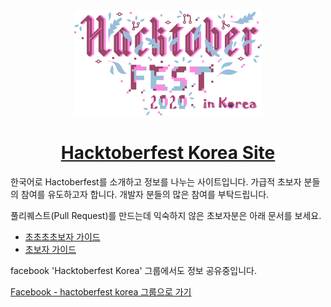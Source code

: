 <div align="center">
  <img src="./docs/assets/HF-full-logo-kr.png" width="300"/>
  <h1>
    <a href="https://www.hacktoberfestkorea.com/">
      Hacktoberfest Korea Site
    </a>
  </h1>
</div>

한국어로 Hactoberfest를 소개하고 정보를 나누는 사이트입니다.
가급적 초보자 분들의 참여를 유도하고자 합니다.
개발자 분들의 많은 참여를 부탁드립니다.

풀리퀘스트(Pull Request)를 만드는데 익숙하지 않은 초보자분은 아래 문서를 보세요.
- [초초초초보자 가이드](docs/super_beginners_guide.md)
- [초보자 가이드](docs/beginners_guide.md)

facebook 'Hacktoberfest Korea' 그룹에서도 정보 공유중입니다.

[Facebook - hactoberfest korea 그룹으로 가기](https://www.facebook.com/groups/788404381916128/?ref=share)
